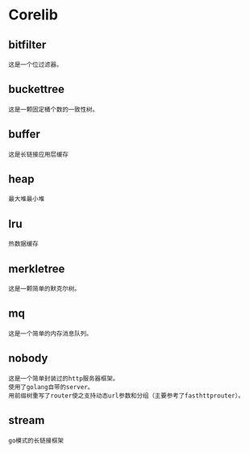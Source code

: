 # Corelib
## bitfilter
	这是一个位过滤器。
## buckettree
	这是一颗固定桶个数的一致性树。
## buffer
	这是长链接应用层缓存
## heap
	最大堆最小堆
## lru
	热数据缓存
## merkletree
	这是一颗简单的默克尔树。
## mq
	这是一个简单的内存消息队列。
## nobody
	这是一个简单封装过的http服务器框架。
	使用了golang自带的server。
	用前缀树重写了router使之支持动态url参数和分组（主要参考了fasthttprouter）。
## stream
	go模式的长链接框架
